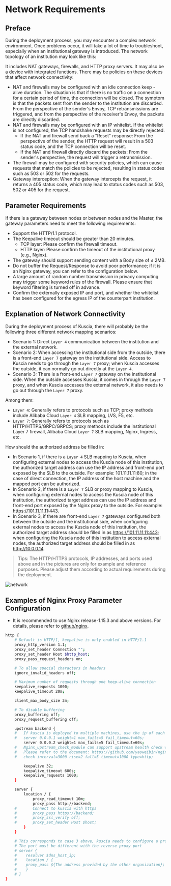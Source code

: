 # Network Requirements

## Preface

During the deployment process, you may encounter a complex network environment. Once problems occur, it will take a lot of time to troubleshoot, especially when an institutional gateway is introduced. The network topology of an institution may look like this:

It includes NAT gateways, firewalls, and HTTP proxy servers. It may also be a device with integrated functions. There may be policies on these devices that affect network connectivity:

- NAT and firewalls may be configured with an idle connection keep - alive duration. The situation is that if there is no traffic on a connection for a certain period of time, the connection will be closed. The symptom is that the packets sent from the sender to the institution are discarded. From the perspective of the sender's Envoy, TCP retransmissions are triggered, and from the perspective of the receiver's Envoy, the packets are directly discarded. 
- NAT and firewalls may be configured with an IP whitelist. If the whitelist is not configured, the TCP handshake requests may be directly rejected.
  - If the NAT and firewall send back a "Reset" response: From the perspective of the sender, the HTTP request will result in a 503 status code, and the TCP connection will be reset.  
  - If the NAT and firewall directly discard the packets: From the sender's perspective, the request will trigger a retransmission. 
- The firewall may be configured with security policies, which can cause requests that match the policies to be rejected, resulting in status codes such as 503 or 502 for the requests. 
- Gateway interception: When the gateway intercepts the request, it returns a 405 status code, which may lead to status codes such as 503, 502 or 405 for the request.  

## Parameter Requirements

If there is a gateway between nodes or between nodes and the Master, the gateway parameters need to meet the following requirements:

- Support the HTTP/1.1 protocol.
- The Keepalive timeout should be greater than 20 minutes.
  - TCP layer: Please confirm the firewall timeout.
  - HTTP layer: Please confirm the timeout of the institutional proxy (e.g., Nginx).
- The gateway should support sending content with a Body size of ≤ 2MB.
- Do not buffer the Request/Response to avoid poor performance; if it is an Nginx gateway, you can refer to the configuration below.
- A large amount of random number transmission in privacy computing may trigger some keyword rules of the firewall. Please ensure that keyword filtering is turned off in advance.
- Confirm the externally exposed IP and port, and whether the whitelist has been configured for the egress IP of the counterpart institution.

## Explanation of Network Connectivity

During the deployment process of Kuscia, there will probably be the following three different network mapping scenarios: 

- Scenario 1: Direct `Layer 4` communication between the institution and the external network. 
- Scenario 2: When accessing the institutional side from the outside, there is a front-end `Layer 7` gateway on the institutional side. Access to Kuscia needs to go through the `Layer 7` proxy; when Kuscia accesses the outside, it can normally go out directly at the `Layer 4`.  
- Scenario 3: There is a front-end `Layer 7` gateway on the institutional side. When the outside accesses Kuscia, it comes in through the `Layer 7` proxy, and when Kuscia accesses the external network, it also needs to go out through the `Layer 7` proxy. 

Among them:

- `Layer 4`: Generally refers to protocols such as TCP; proxy methods include Alibaba Cloud `Layer 4` SLB mapping, LVS, F5, etc.
- `Layer 7`: Generally refers to protocols such as HTTP/HTTPS/GRPC/GRPCS; proxy methods include the institutional Layer 7 firewall, Alibaba Cloud `Layer 7` SLB mapping, Nginx, Ingress, etc.

How should the authorized address be filled in:

- In Scenario 1, if there is a `Layer 4` SLB mapping to Kuscia, when configuring external nodes to access the Kuscia node of this institution, the authorized target address can use the IP address and front-end port exposed by the SLB to the outside. For example: 101.11.11.11:80; in the case of direct connection, the IP address of the host machine and the mapped port can be authorized. 
- In Scenario 2, if there is a `Layer 7` SLB or proxy mapping to Kuscia, when configuring external nodes to access the Kuscia node of this institution, the authorized target address can use the IP address and front-end port exposed by the Nginx proxy to the outside. For example: <https://101.11.11.11:443>. 
- In Scenario 3, if there are front-end `Layer 7` gateways configured both between the outside and the institutional side, when configuring external nodes to access the Kuscia node of this institution, the authorized target address should be filled in as <https://101.11.11.11:443>; when configuring the Kuscia node of this institution to access external nodes, the authorized target address should be filled in as <http://10.0.0.14>. 

> Tips: The HTTP/HTTPS protocols, IP addresses, and ports used above and in the pictures are only for example and reference purposes. Please adjust them according to actual requirements during the deployment. 

![network](../imgs/network.png)

## Examples of Nginx Proxy Parameter Configuration

- It is recommended to use Nginx release-1.15.3 and above versions. For details, please refer to [github/nginx](https://github.com/nginx/nginx). 

```bash
http {
    # Default is HTTP/1, keepalive is only enabled in HTTP/1.1
    proxy_http_version 1.1;
    proxy_set_header Connection "";
    proxy_set_header Host $http_host;
    proxy_pass_request_headers on;

    # To allow special characters in headers
    ignore_invalid_headers off;

    # Maximum number of requests through one keep-alive connection
    keepalive_requests 1000;
    keepalive_timeout 20m;

    client_max_body_size 2m;

    # To disable buffering
    proxy_buffering off;
    proxy_request_buffering off;

    upstream backend {
    #   If kuscia is deployed to multiple machines, use the ip of each kuscia here
    #   server 0.0.0.1 weight=1 max_fails=5 fail_timeout=60s;
        server 0.0.0.2 weight=1 max_fails=5 fail_timeout=60s;
    #   Nginx_upstream_check_module can support upstream health check with Nginx
    #   Please refer to the document: https://github.com/yaoweibin/nginx_upstream_check_module/tree/master/doc
    #   check interval=3000 rise=2 fall=5 timeout=1000 type=http;

        keepalive 32;
        keepalive_timeout 600s;
        keepalive_requests 1000;
    }

    server {
        location / {
            proxy_read_timeout 10m;
            proxy_pass http://backend;
    #       Connect to kuscia with https
    #       proxy_pass https://backend;
    #       proxy_ssl_verify off;
    #       proxy_set_header Host $host;
        }
    }

    # This corresponds to case 3 above, kuscia needs to configure a proxy when accessing the internet
    # The port must be different with the reverse proxy port
    # server {
    #    resolver $dns_host_ip;
    #    location / {
    #    proxy_pass ${The address provided by the other organization};
    #    }
    # }
}
```
